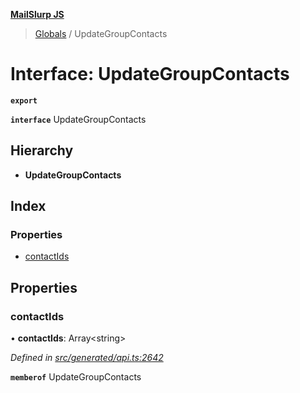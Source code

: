 **[MailSlurp JS](../README.md)**

> [Globals](../README.md) / UpdateGroupContacts

# Interface: UpdateGroupContacts

**`export`** 

**`interface`** UpdateGroupContacts

## Hierarchy

* **UpdateGroupContacts**

## Index

### Properties

* [contactIds](updategroupcontacts.md#contactids)

## Properties

### contactIds

•  **contactIds**: Array\<string>

*Defined in [src/generated/api.ts:2642](https://github.com/mailslurp/mailslurp-client/blob/f5ab9d3/src/generated/api.ts#L2642)*

**`memberof`** UpdateGroupContacts

